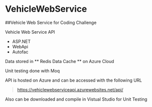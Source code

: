 # VehicleWebService

##Vehicle Web Service for Coding Challenge

Vehicle Web Service API
- ASP.NET
- WebApi
- Autofac

Data stored in ** Redis Data Cache ** on Azure Cloud

Unit testing done with Moq


API is hosted on Azure and can be accessed with the following URL

> https://vehiclewebserviceapi.azurewebsites.net/api/

Also can be downloaded and compile in Vistual Studio for Unit Testing


